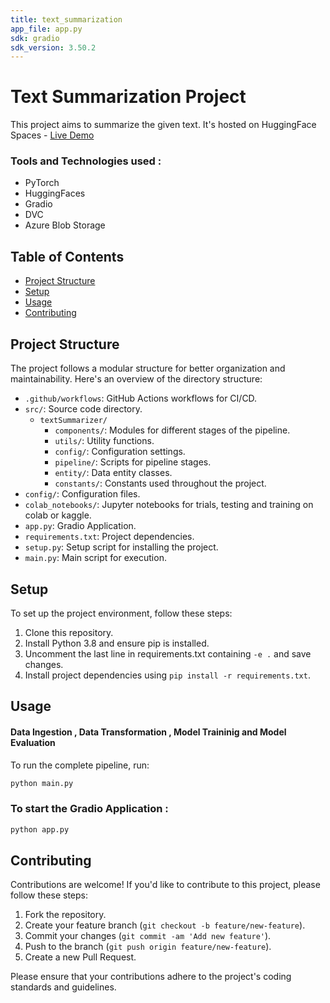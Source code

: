 ```yaml
---
title: text_summarization
app_file: app.py
sdk: gradio
sdk_version: 3.50.2
---
```

# Text Summarization Project

This project aims to summarize the given text.
It's hosted on HuggingFace Spaces - [Live Demo](https://huggingface.co/spaces/SanskarModi/text_summarization)

### Tools and Technologies used :
 - PyTorch 
 - HuggingFaces
 - Gradio
 - DVC
 - Azure Blob Storage

## Table of Contents

- [Project Structure](#project-structure)
- [Setup](#setup)
- [Usage](#usage)
- [Contributing](#contributing)

## Project Structure

The project follows a modular structure for better organization and maintainability. Here's an overview of the directory structure:

- `.github/workflows`: GitHub Actions workflows for CI/CD.
- `src/`: Source code directory.
  - `textSummarizer/`
    - `components/`: Modules for different stages of the pipeline.
    - `utils/`: Utility functions.
    - `config/`: Configuration settings.
    - `pipeline/`: Scripts for pipeline stages.
    - `entity/`: Data entity classes.
    - `constants/`: Constants used throughout the project.
- `config/`: Configuration files.
- `colab_notebooks/`: Jupyter notebooks for trials, testing and training on colab or kaggle.
- `app.py`: Gradio Application.
- `requirements.txt`: Project dependencies.
- `setup.py`: Setup script for installing the project.
- `main.py`: Main script for execution.

## Setup

To set up the project environment, follow these steps:

1. Clone this repository.
2. Install Python 3.8 and ensure pip is installed.
3. Uncomment the last line in requirements.txt containing `-e .` and save changes.
4. Install project dependencies using `pip install -r requirements.txt`.

## Usage

#### Data Ingestion , Data Transformation , Model Traininig and Model Evaluation

To run the complete pipeline, run:

```bash
python main.py
```

### To start the Gradio Application :

```bash
python app.py
```

## Contributing

Contributions are welcome! If you'd like to contribute to this project, please follow these steps:

1. Fork the repository.
2. Create your feature branch (`git checkout -b feature/new-feature`).
3. Commit your changes (`git commit -am 'Add new feature'`).
4. Push to the branch (`git push origin feature/new-feature`).
5. Create a new Pull Request.

Please ensure that your contributions adhere to the project's coding standards and guidelines.
